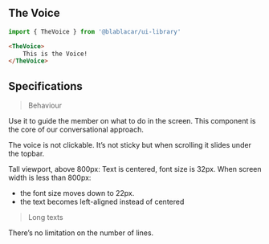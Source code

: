 
## The Voice

```js
import { TheVoice } from '@blablacar/ui-library'
```

```html
<TheVoice>
    This is the Voice!
</TheVoice>
```

## Specifications

> Behaviour

Use it to guide the member on what to do in the screen.
This component is the core of our conversational approach.

The voice is not clickable.
It’s not sticky but when scrolling it slides under the topbar.

Tall viewport, above 800px: Text is centered, font size is 32px.
When screen width is less than 800px:
 - the font size moves down to 22px.
 - the text becomes left-aligned instead of centered

> Long texts

There’s no limitation on the number of lines.

